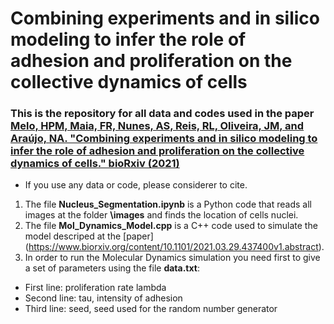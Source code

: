 # Combining experiments and in silico modeling to infer the role of adhesion and proliferation on the collective dynamics of cells


### This is the repository for all data and codes used in the paper [Melo, HPM, Maia, FR, Nunes, AS, Reis, RL, Oliveira, JM, and Araújo, NA.  "Combining experiments and in silico modeling to infer the role of adhesion and proliferation on the collective dynamics of cells." bioRxiv (2021)](https://www.biorxiv.org/content/10.1101/2021.03.29.437400v1.abstract)

* If you use any data or code, please considerer to cite. 

1. The file **Nucleus_Segmentation.ipynb** is a Python code that reads all images at the folder **\images** and finds the location of cells nuclei.
2. The file **Mol_Dynamics_Model.cpp** is a C++ code used to simulate the model descriped at the [paper] (https://www.biorxiv.org/content/10.1101/2021.03.29.437400v1.abstract).
3. In order to run the Molecular Dynamics simulation you need first to give a set of parameters using the file **data.txt**:  
  - First line: proliferation rate lambda
  - Second line: tau, intensity of adhesion
  - Third line: seed, seed used for the random number generator 


